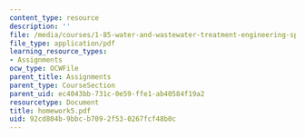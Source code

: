 ```yaml
---
content_type: resource
description: ''
file: /media/courses/1-85-water-and-wastewater-treatment-engineering-spring-2006/92cd804b9bbcb7092f530267fcf48b0c_homework5.pdf
file_type: application/pdf
learning_resource_types:
- Assignments
ocw_type: OCWFile
parent_title: Assignments
parent_type: CourseSection
parent_uid: ec4043bb-731c-0e59-ffe1-ab40584f19a2
resourcetype: Document
title: homework5.pdf
uid: 92cd804b-9bbc-b709-2f53-0267fcf48b0c
---
```

